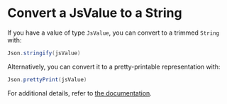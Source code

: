 # Convert a JsValue to a String

If you have a value of type `JsValue`, you can convert to a trimmed `String` with:

```scala
Json.stringify(jsValue)
```

Alternatively, you can convert it to a pretty-printable representation with:

```scala
Json.prettyPrint(jsValue)
```

For additional details, refer to [the documentation](https://www.playframework.com/documentation/2.8.x/ScalaJson#Using-String-utilities).
